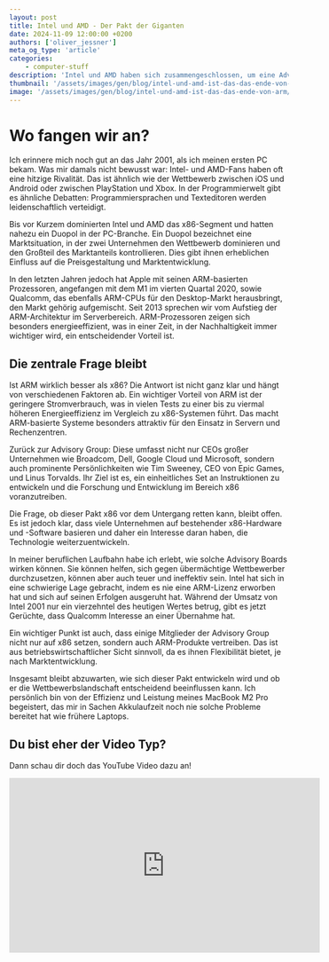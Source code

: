 ```yaml
---
layout: post
title: Intel und AMD - Der Pakt der Giganten
date: 2024-11-09 12:00:00 +0200
authors: ['oliver_jessner']
meta_og_type: 'article'
categories:
    - computer-stuff
description: 'Intel und AMD haben sich zusammengeschlossen, um eine Advisory Group zu gründen. In diesem Blogpost werfen wir einen Blick auf die Hintergründe und die Auswirkungen dieser Zusammenarbeit auf die Technologiebranche.'
thumbnail: '/assets/images/gen/blog/intel-und-amd-ist-das-das-ende-von-arm/header_thumbnail.webp'
image: '/assets/images/gen/blog/intel-und-amd-ist-das-das-ende-von-arm/header.webp'
---
```


# Wo fangen wir an?

Ich erinnere mich noch gut an das Jahr 2001, als ich meinen ersten PC bekam. Was mir damals nicht bewusst war: Intel- und AMD-Fans haben oft eine hitzige Rivalität. Das ist ähnlich wie der Wettbewerb zwischen iOS und Android oder zwischen PlayStation und Xbox. In der Programmierwelt gibt es ähnliche Debatten: Programmiersprachen und Texteditoren werden leidenschaftlich verteidigt.

Bis vor Kurzem dominierten Intel und AMD das x86-Segment und hatten nahezu ein Duopol in der PC-Branche. Ein Duopol bezeichnet eine Marktsituation, in der zwei Unternehmen den Wettbewerb dominieren und den Großteil des Marktanteils kontrollieren. Dies gibt ihnen erheblichen Einfluss auf die Preisgestaltung und Marktentwicklung.

In den letzten Jahren jedoch hat Apple mit seinen ARM-basierten Prozessoren, angefangen mit dem M1 im vierten Quartal 2020, sowie Qualcomm, das ebenfalls ARM-CPUs für den Desktop-Markt herausbringt, den Markt gehörig aufgemischt. Seit 2013 sprechen wir vom Aufstieg der ARM-Architektur im Serverbereich. ARM-Prozessoren zeigen sich besonders energieeffizient, was in einer Zeit, in der Nachhaltigkeit immer wichtiger wird, ein entscheidender Vorteil ist.

## Die zentrale Frage bleibt

Ist ARM wirklich besser als x86? Die Antwort ist nicht ganz klar und hängt von verschiedenen Faktoren ab. Ein wichtiger Vorteil von ARM ist der geringere Stromverbrauch, was in vielen Tests zu einer bis zu viermal höheren Energieeffizienz im Vergleich zu x86-Systemen führt. Das macht ARM-basierte Systeme besonders attraktiv für den Einsatz in Servern und Rechenzentren.

Zurück zur Advisory Group: Diese umfasst nicht nur CEOs großer Unternehmen wie Broadcom, Dell, Google Cloud und Microsoft, sondern auch prominente Persönlichkeiten wie Tim Sweeney, CEO von Epic Games, und Linus Torvalds. Ihr Ziel ist es, ein einheitliches Set an Instruktionen zu entwickeln und die Forschung und Entwicklung im Bereich x86 voranzutreiben.

Die Frage, ob dieser Pakt x86 vor dem Untergang retten kann, bleibt offen. Es ist jedoch klar, dass viele Unternehmen auf bestehender x86-Hardware und -Software basieren und daher ein Interesse daran haben, die Technologie weiterzuentwickeln.

In meiner beruflichen Laufbahn habe ich erlebt, wie solche Advisory Boards wirken können. Sie können helfen, sich gegen übermächtige Wettbewerber durchzusetzen, können aber auch teuer und ineffektiv sein. Intel hat sich in eine schwierige Lage gebracht, indem es nie eine ARM-Lizenz erworben hat und sich auf seinen Erfolgen ausgeruht hat. Während der Umsatz von Intel 2001 nur ein vierzehntel des heutigen Wertes betrug, gibt es jetzt Gerüchte, dass Qualcomm Interesse an einer Übernahme hat.

Ein wichtiger Punkt ist auch, dass einige Mitglieder der Advisory Group nicht nur auf x86 setzen, sondern auch ARM-Produkte vertreiben. Das ist aus betriebswirtschaftlicher Sicht sinnvoll, da es ihnen Flexibilität bietet, je nach Marktentwicklung.

Insgesamt bleibt abzuwarten, wie sich dieser Pakt entwickeln wird und ob er die Wettbewerbslandschaft entscheidend beeinflussen kann. Ich persönlich bin von der Effizienz und Leistung meines MacBook M2 Pro begeistert, das mir in Sachen Akkulaufzeit noch nie solche Probleme bereitet hat wie frühere Laptops.

## Du bist eher der Video Typ?

Dann schau dir doch das YouTube Video dazu an!

<iframe width="560" height="315" src="https://www.youtube.com/embed/_qn2qOxiGV8?si=mMdIQvb1-SQqOE32" title="YouTube video player" frameborder="0" allow="accelerometer; autoplay; clipboard-write; encrypted-media; gyroscope; picture-in-picture; web-share" referrerpolicy="strict-origin-when-cross-origin" allowfullscreen></iframe>
